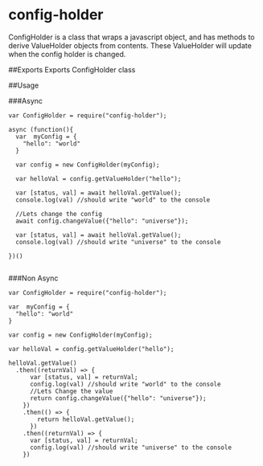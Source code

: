 # config-holder

ConfigHolder is a class that wraps a javascript object, and has methods to derive ValueHolder objects from contents.  These ValueHolder will update when the config holder is changed.

##Exports
Exports ConfigHolder class

##Usage

###Async
```
var ConfigHolder = require("config-holder");

async (function(){
  var  myConfig = {
    "hello": "world"
  }

  var config = new ConfigHolder(myConfig);

  var helloVal = config.getValueHolder("hello");

  var [status, val] = await helloVal.getValue();
  console.log(val) //should write "world" to the console
  
  //Lets change the config
  await config.changeValue({"hello": "universe"});

  var [status, val] = await helloVal.getValue();
  console.log(val) //should write "universe" to the console

})()


```

###Non Async
```
var ConfigHolder = require("config-holder");

var  myConfig = {
  "hello": "world"
}

var config = new ConfigHolder(myConfig);

var helloVal = config.getValueHolder("hello");

helloVal.getValue()
  .then((returnVal) => {
      var [status, val] = returnVal;
      config.log(val) //should write "world" to the console
      //Lets Change the value
      return config.changeValue({"hello": "universe"});
    })
    .then(() => {
        return helloVal.getValue();
      })
    .then((returnVal) => {
      var [status, val] = returnVal;
      config.log(val) //should write "universe" to the console
    })

```
